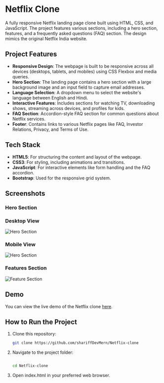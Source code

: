 # Netflix Clone

A fully responsive Netflix landing page clone built using HTML, CSS, and JavaScript. The project features various sections, including a hero section, features, and a frequently asked questions (FAQ) section. The design mimics the original Netflix India website.

## Project Features

- **Responsive Design**: The webpage is built to be responsive across all devices (desktops, tablets, and mobiles) using CSS Flexbox and media queries.
- **Hero Section**: The landing page contains a hero section with a large background image and an input field to capture email addresses.
- **Language Selection**: A dropdown menu to select the website's language between English and Hindi.
- **Interactive Features**: Includes sections for watching TV, downloading shows, streaming across devices, and profiles for kids.
- **FAQ Section**: Accordion-style FAQ section for common questions about Netflix services.
- **Footer**: Contains links to various Netflix pages like FAQ, Investor Relations, Privacy, and Terms of Use.

## Tech Stack

- **HTML5**: For structuring the content and layout of the webpage.
- **CSS3**: For styling, including animations and transitions.
- **JavaScript**: For interactive elements like form handling and the FAQ accordion.
- **Bootstrap**: Used for the responsive grid system.

## Screenshots

### Hero Section
### Desktop View
![Hero Section](https://i.ibb.co/ScB2VqW/Netflix-Desktop-View.png)

### Mobile View
![Hero Section](https://i.ibb.co/HBgvZKB/Netflix-Mobile-View.png)

### Features Section
![Feature Section](https://i.ibb.co/vcm2Qcq/enjoy-video-gif.gif)

## Demo

You can view the live demo of the Netflix clone [here]([https://your-netflix-clone-link.com](https://shariffdevmern.github.io/Netflix-clone/)).

## How to Run the Project

1. Clone this repository:
   ```bash
   git clone https://github.com/shariffDevMern/Netflix-clone
2. Navigate to the project folder:
   ```bash

   cd Netflix-clone
3. Open index.html in your preferred web browser.
